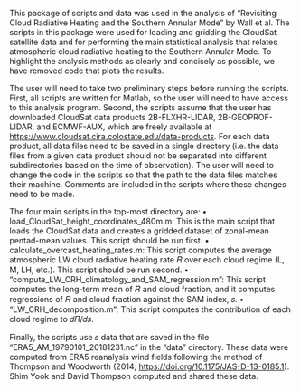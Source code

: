 This package of scripts and data was used in the analysis of “Revisiting Cloud Radiative Heating and the Southern Annular Mode” by Wall et al. The scripts in this
package were used for loading and gridding the CloudSat satellite data and for performing the main statistical analysis that relates atmospheric cloud radiative heating
to the Southern Annular Mode. To highlight the analysis methods as clearly and concisely as possible, we have removed code that plots the results.

The user will need to take two preliminary steps before running the scripts. First, all scripts are written for Matlab, so the user will need to have access to this analysis
program. Second, the scripts assume that the user has downloaded CloudSat data products 2B-FLXHR-LIDAR, 2B-GEOPROF-LIDAR, and ECMWF-AUX, which are freely
available at https://www.cloudsat.cira.colostate.edu/data-products. For each data product, all data files need to be saved in a single directory (i.e. the data files from a
given data product should not be separated into different subdirectories based on the time of observation). The user will need to change the code in the scripts so that the
path to the data files matches their machine. Comments are included in the scripts where these changes need to be made.

The four main scripts in the top-most directory are:
• load_CloudSat_height_coordinates_480m.m: This is the main script that loads the
CloudSat data and creates a gridded dataset of zonal-mean pentad-mean values.
This script should be run first.
• calculate_overcast_heating_rates.m: This script computes the average atmospheric
LW cloud radiative heating rate 𝑅 over each cloud regime (L, M, LH, etc.). This script
should be run second.
• “compute_LW_CRH_climatology_and_SAM_regression.m”: This script computes
the long-term mean of 𝑅 and cloud fraction, and it computes regressions of 𝑅 and
cloud fraction against the SAM index, 𝑠.
• “LW_CRH_decomposition.m”: This script computes the contribution of each cloud
regime to 𝑑𝑅/𝑑𝑠.

Finally, the scripts use 𝑠 data that are saved in the file “ERA5_AM_19790101_20181231.nc” in the “data” directory. These data were computed from ERA5 reanalysis wind fields following the method of Thompson and
Woodworth (2014; https://doi.org/10.1175/JAS-D-13-0185.1). Shim Yook and David Thompson computed and shared these data.
